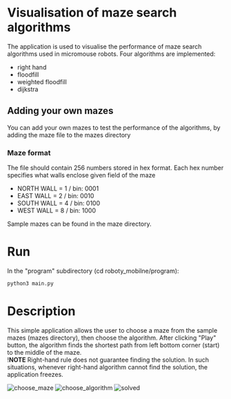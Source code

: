 # Visualisation of maze search algorithms
The application is used to visualise the performance of maze search algorithms used in micromouse robots. Four algorithms are implemented: 

- right hand  
- floodfill
- weighted floodfill
- dijkstra

## Adding your own mazes

You can add your own mazes to test the performance of the algorithms, by adding the maze file to the mazes directory

### Maze format
The file should contain 256 numbers stored in hex format. Each hex number specifies what walls enclose given field of the maze 
-  NORTH WALL  = 1  / bin: 0001
-  EAST WALL  = 2   / bin: 0010
-  SOUTH WALL = 4  / bin: 0100
-  WEST WALL  = 8  / bin: 1000


Sample mazes can be found in the maze directory.

# Run
In the "program" subdirectory (cd roboty_mobilne/program):
```bash
python3 main.py
```

# Description
This simple application allows the user to choose a maze from the sample mazes (mazes directory), then choose the algorithm. After clicking "Play" button, the algorithm finds the shortest path from left bottom corner (start) to the middle of the maze. \
!**NOTE**
Right-hand rule does not guarantee finding the solution. In such situations, whenever right-hand algorithm cannot find the solution, the application freezes.

![choose_maze](https://github.com/zuzmej/roboty_mobilne/assets/101196834/f56ed78c-f1d5-405c-8411-3aaa6d73bfe8)
![choose_algorithm](https://github.com/zuzmej/roboty_mobilne/assets/101196834/e44637e8-2973-4364-8594-cf61ab571f9c)
![solved](https://github.com/zuzmej/roboty_mobilne/assets/101196834/d18c91ce-e78e-4360-a2ea-19c8580d4d44)

